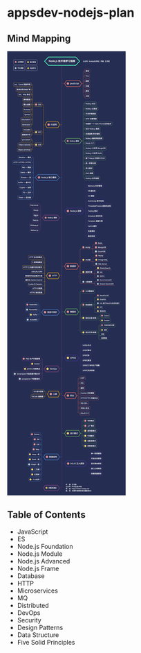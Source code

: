 # appsdev-nodejs-plan

## Mind Mapping
![思维导图](https://raw.githubusercontent.com/sipingme/appsdev-nodejs-plan/master/images/%E6%80%9D%E7%BB%B4%E5%AF%BC%E5%9B%BE.jpeg)

## Table of Contents
- JavaScript
- ES
- Node.js Foundation
- Node.js Module
- Node.js Advanced
- Node.js Frame
- Database
- HTTP
- Microservices
- MQ
- Distributed
- DevOps
- Security
- Design Patterns
- Data Structure
- Five Solid Principles

